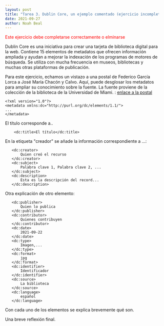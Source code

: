 ```yaml
---
layout: post
title: "Tarea 3. Dublin Core, un ejemplo comentado (ejercicio incompleto)"
date: 2021-09-27
author: Noah Beal 
---
```


<span style="color:red">Este ejercicio debe completarse correctamente o elminarse</span>

Dublin Core es una iniciativa para crear una tarjeta de biblioteca digital para la web. Contiene 15 elementos de metadatos que ofrecen información ampliada y ayudan a mejorar la indexación de los programas de motores de búsqueda. Se utiliza con mucha frecuencia en museos, bibliotecas y muchas otras plataformas de publicación. 


Para este ejercicio, echamos un vistazo a una postal de Federico García Lorca a José María Chacón y Calvo. Aquí, puede desglosar los metadatos para ampliar su conocimiento sobre la fuente. La fuente proviene de la colección de la biblioteca de la Universidad de Miami. : [enlace a la postal](https://merrick.library.miami.edu/cdm/compoundobject/collection/chc5324/id/31/rec/19)

 

````
<?xml version="1.0"?>
<metadata xmlns:dc="http://purl.org/dc/elements/1.1/">
...
</metadata>
````

El título corresponde a.. 

````
    <dc:title>El título</dc:title>
````
  
En la etiqueta "creador" se añade la información correspondiente a ...: 

 ````
    <dc:creator>
        Quien creó el recurso
    </dc:creator>
    <dc:subject>
        Palabra clave 1, Palabra clave 2, ...
    </dc:subject>
    <dc:description>
        Esta es la descripción del record...
    </dc:description>
 ````
 
 Otra explicación de otro elemento: 
 
 ````
    <dc:publisher>
        Quien lo publica
    </dc:publisher>
    <dc:contributor>
        Quienes contribuyen
    </dc:contributor>
    <dc:date>
        2021-09-22
    </dc:date>
    <dc:type>
        Imagen,...
    </dc:type>
    <dc:format>
        jpg
    </dc:format>
    <dc:identifier>
        Identificador
    </dc:identifier>
    <dc:source>
        La biblioteca
    </dc:source>
    <dc:language>
        español
    </dc:language>
````

Con cada uno de los elementos se explica brevemente qué son. 

Una breve reflexión final. 



